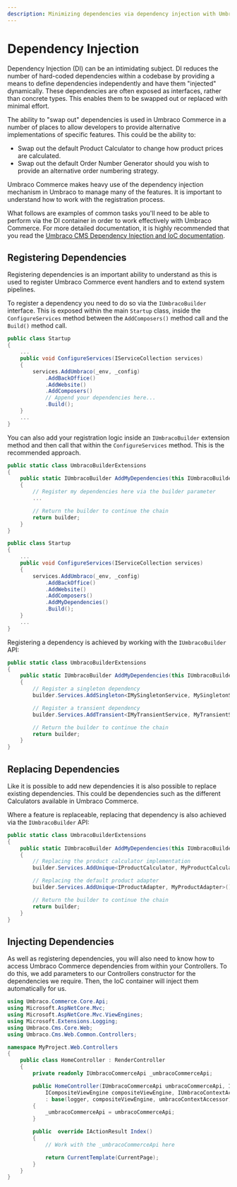 ```yaml
---
description: Minimizing dependencies via dependency injection with Umbraco Commerce.
---
```


# Dependency Injection

Dependency Injection (DI) can be an intimidating subject. DI reduces the number of hard-coded dependencies within a codebase by providing a means to define dependencies independently and have them "injected" dynamically. These dependencies are often exposed as interfaces, rather than concrete types. This enables them to be swapped out or replaced with minimal effort.

The ability to "swap out" dependencies is used in Umbraco Commerce in a number of places to allow developers to provide alternative implementations of specific features. This could be the ability to:

* Swap out the default Product Calculator to change how product prices are calculated.
* Swap out the default Order Number Generator should you wish to provide an alternative order numbering strategy.

Umbraco Commerce makes heavy use of the dependency injection mechanism in Umbraco to manage many of the features. It is important to understand how to work with the registration process.

What follows are examples of common tasks you'll need to be able to perform via the DI container in order to work effectively with Umbraco Commerce. For more detailed documentation, it is highly recommended that you read the [Umbraco CMS Dependency Injection and IoC documentation](https://docs.umbraco.com/umbraco-cms/reference/using-ioc).

## Registering Dependencies

Registering dependencies is an important ability to understand as this is used to register Umbraco Commerce event handlers and to extend system pipelines.

To register a dependency you need to do so via the `IUmbracoBuilder` interface. This is exposed within the main `Startup` class, inside the `ConfigureServices` method between the `AddComposers()` method call and the `Build()` method call.

```csharp
public class Startup
{
    ...
    public void ConfigureServices(IServiceCollection services)
    {
        services.AddUmbraco(_env, _config)
            .AddBackOffice()
            .AddWebsite()
            .AddComposers()
            // Append your dependencies here...
            .Build();
    }
    ...
}
```

You can also add your registration logic inside an `IUmbracoBuilder` extension method and then call that within the `ConfigureServices` method. This is the recommended approach.

```csharp
public static class UmbracoBuilderExtensions
{
    public static IUmbracoBuilder AddMyDependencies(this IUmbracoBuilder builder)
    {
        // Register my dependencies here via the builder parameter
        ...

        // Return the builder to continue the chain
        return builder;
    }
}
```

```csharp
public class Startup
{
    ...
    public void ConfigureServices(IServiceCollection services)
    {
        services.AddUmbraco(_env, _config)
            .AddBackOffice()
            .AddWebsite()
            .AddComposers()
            .AddMyDependencies()
            .Build();
    }
    ...
}
```

Registering a dependency is achieved by working with the `IUmbracoBuilder` API:

```csharp
public static class UmbracoBuilderExtensions
{
    public static IUmbracoBuilder AddMyDependencies(this IUmbracoBuilder builder)
    {
        // Register a singleton dependency
        builder.Services.AddSingleton<IMySingletonService, MySingletonService>();

        // Register a transient dependency
        builder.Services.AddTransient<IMyTransientService, MyTransientService>();

        // Return the builder to continue the chain
        return builder;
    }
}
```

## Replacing Dependencies

Like it is possible to add new dependencies it is also possible to replace existing dependencies. This could be dependencies such as the different Calculators available in Umbraco Commerce.

Where a feature is replaceable, replacing that dependency is also achieved via the `IUmbracoBuilder` API:

```csharp
public static class UmbracoBuilderExtensions
{
    public static IUmbracoBuilder AddMyDependencies(this IUmbracoBuilder builder)
    {
        // Replacing the product calculator implementation
        builder.Services.AddUnique<IProductCalculator, MyProductCalculator>();

        // Replacing the default product adapter
        builder.Services.AddUnique<IProductAdapter, MyProductAdapter>();

        // Return the builder to continue the chain
        return builder;
    }
}
```

## Injecting Dependencies

As well as registering dependencies, you will also need to know how to access Umbraco Commerce dependencies from within your Controllers. To do this, we add parameters to our Controllers constructor for the dependencies we require. Then, the IoC container will inject them automatically for us.

```csharp
using Umbraco.Commerce.Core.Api;
using Microsoft.AspNetCore.Mvc;
using Microsoft.AspNetCore.Mvc.ViewEngines;
using Microsoft.Extensions.Logging;
using Umbraco.Cms.Core.Web;
using Umbraco.Cms.Web.Common.Controllers;

namespace MyProject.Web.Controllers
{
    public class HomeController : RenderController
    {
        private readonly IUmbracoCommerceApi _umbracoCommerceApi;

        public HomeController(IUmbracoCommerceApi umbracoCommerceApi, ILogger<HomeController> logger, 
            ICompositeViewEngine compositeViewEngine, IUmbracoContextAccessor umbracoContextAccessor)
            : base(logger, compositeViewEngine, umbracoContextAccessor)
        {
            _umbracoCommerceApi = umbracoCommerceApi;
        }

        public  override IActionResult Index()
        {
            // Work with the _umbracoCommerceApi here

            return CurrentTemplate(CurrentPage);
        }
    }
}
```
